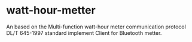 watt-hour-metter
================

An based on the Multi-function watt-hour meter communication protocol DL/T 645-1997 standard implement Client for Bluetooth metter.
